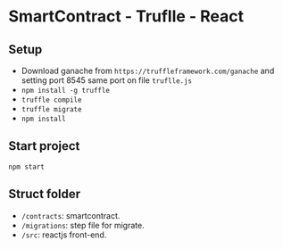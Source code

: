 # SmartContract - Truflle - React
## Setup
- Download ganache from `https://truffleframework.com/ganache` and setting port 8545 same port on file `truflle.js`
- `npm install -g truffle`
- `truffle compile`
- `truffle migrate`
- `npm install`

## Start project
`npm start`

## Struct folder
- `/contracts`: smartcontract.
- `/migrations`: step file for migrate.
- `/src`: reactjs front-end.